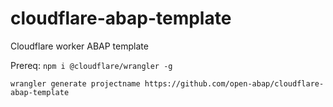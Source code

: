 # cloudflare-abap-template
Cloudflare worker ABAP template

Prereq: `npm i @cloudflare/wrangler -g`

`wrangler generate projectname https://github.com/open-abap/cloudflare-abap-template`
